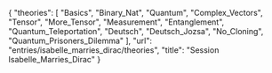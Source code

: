 {
    "theories": [
        "Basics",
        "Binary_Nat",
        "Quantum",
        "Complex_Vectors",
        "Tensor",
        "More_Tensor",
        "Measurement",
        "Entanglement",
        "Quantum_Teleportation",
        "Deutsch",
        "Deutsch_Jozsa",
        "No_Cloning",
        "Quantum_Prisoners_Dilemma"
    ],
    "url": "entries/isabelle_marries_dirac/theories",
    "title": "Session Isabelle_Marries_Dirac"
}